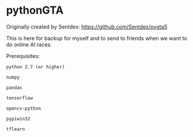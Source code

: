 # pythonGTA
Originally created by Sentdex: https://github.com/Sentdex/pygta5

This is here for backup for myself and to send to friends when we want to do online AI races.

Prerequisites:

    python 2.7 (or higher)

    numpy

    pandas

    tensorflow

    opencv-python

    pypiwin32

    tflearn
